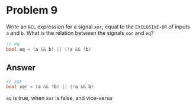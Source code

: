 # Problem 9

Write an `HCL` expression for a signal `xor`, equal to the `EXCLUSIVE-OR` of inputs `a`
and `b`. What is the relation between the signals `xor` and `eq`?

```C
// eq
bool eq = (a && b) || (!a && !b)
```

## Answer

```C
// xor
bool xor = (a && !b) || (!a && b)
```

`eq` is true, when `xor` is false, and vice-versa
